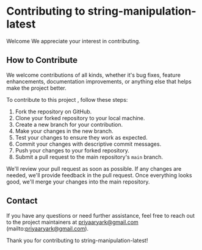 # Contributing to string-manipulation-latest

Welcome  We appreciate your interest in contributing.

## How to Contribute

We welcome contributions of all kinds, whether it's bug fixes, feature enhancements, documentation improvements, or anything else that helps make the project better.

To contribute to this project , follow these steps:

1. Fork the repository on GitHub.
2. Clone your forked repository to your local machine.
3. Create a new branch for your contribution.
4. Make your changes in the new branch.
5. Test your changes to ensure they work as expected.
6. Commit your changes with descriptive commit messages.
7. Push your changes to your forked repository.
8. Submit a pull request to the main repository's `main` branch.

We'll review your pull request as soon as possible. If any changes are needed, we'll provide feedback in the pull request. Once everything looks good, we'll merge your changes into the main repository.



## Contact

If you have any questions or need further assistance, feel free to reach out to the project maintainers at priyaaryark@gmail.com     (mailto:priyaaryark@gmail.com).

Thank you for contributing to string-manipulation-latest!
